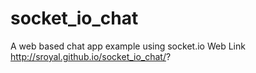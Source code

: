 socket_io_chat
==============
A web based chat app example using socket.io 
Web Link
http://sroyal.github.io/socket_io_chat/?
